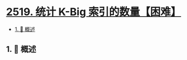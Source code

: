 # [2519. 统计 K-Big 索引的数量【困难】](https://github.com/tnotesjs/TNotes.leetcode/tree/main/notes/2519.%20%E7%BB%9F%E8%AE%A1%20K-Big%20%E7%B4%A2%E5%BC%95%E7%9A%84%E6%95%B0%E9%87%8F%E3%80%90%E5%9B%B0%E9%9A%BE%E3%80%91)

<!-- region:toc -->

- [1. 📝 概述](#1--概述)

<!-- endregion:toc -->

## 1. 📝 概述
